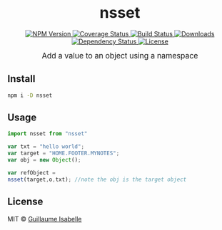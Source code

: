 <big><h1 align="center">nsset</h1></big>

<p align="center">
  <a href="https://npmjs.org/package/nsset">
    <img src="https://img.shields.io/npm/v/nsset.svg?style=flat-square"
         alt="NPM Version">
  </a>

  <a href="https://coveralls.io/r/jgwill/nsset">
    <img src="https://img.shields.io/coveralls/jgwill/nsset.svg?style=flat-square"
         alt="Coverage Status">
  </a>

  <a href="https://travis-ci.org/jgwill/nsset">
    <img src="https://img.shields.io/travis/jgwill/nsset.svg?style=flat-square"
         alt="Build Status">
  </a>

  <a href="https://npmjs.org/package/nsset">
    <img src="http://img.shields.io/npm/dm/nsset.svg?style=flat-square"
         alt="Downloads">
  </a>

  <a href="https://david-dm.org/jgwill/nsset.svg">
    <img src="https://david-dm.org/jgwill/nsset.svg?style=flat-square"
         alt="Dependency Status">
  </a>

  <a href="https://github.com/jgwill/nsset/blob/master/LICENSE">
    <img src="https://img.shields.io/npm/l/nsset.svg?style=flat-square"
         alt="License">
  </a>
</p>

<p align="center"><big>
Add a value to an object using a namespace
</big></p>


## Install

```sh
npm i -D nsset
```

## Usage

```js
import nsset from "nsset"

var txt = "hello world";
var target = "HOME.FOOTER.MYNOTES";   
var obj = new Object();

var refObject = 
nsset(target,o,txt); //note the obj is the target object
```

## License

MIT © [Guillaume Isabelle](http://github.com/jgwill)

[npm-url]: https://npmjs.org/package/nsset
[npm-image]: https://img.shields.io/npm/v/nsset.svg?style=flat-square

[travis-url]: https://travis-ci.org/jgwill/nsset
[travis-image]: https://img.shields.io/travis/jgwill/nsset.svg?style=flat-square

[coveralls-url]: https://coveralls.io/r/jgwill/nsset
[coveralls-image]: https://img.shields.io/coveralls/jgwill/nsset.svg?style=flat-square

[depstat-url]: https://david-dm.org/jgwill/nsset
[depstat-image]: https://david-dm.org/jgwill/nsset.svg?style=flat-square

[download-badge]: http://img.shields.io/npm/dm/nsset.svg?style=flat-square
